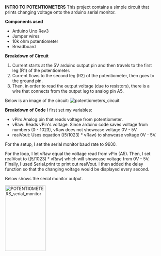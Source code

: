 **INTRO TO POTENTIOMETERS**
This project contains a simple circuit that prints changing voltage onto the arduino serial monitor. 

**Components used** 
 - Arduino Uno Rev3
 - Jumper wires 
 - 10k ohm potentiometer
 - Breadboard 

**Breakdown of Circuit**
1. Current starts at the 5V arduino output pin and then travels to the first leg (R1) of the potentiometer. 
2. Current flows to the second leg (R2) of the potentiometer, then goes to the ground pin. 
3. Then, in order to read the output voltage (due to resistors),
   there is a wire that connects from the output leg to analog pin A5.

Below is an image of the circuit: 
![potentiometers_circuit](https://github.com/user-attachments/assets/69dd5bba-ab1c-4809-bf13-89946db4cd6e)

**Breakdown of Code** 
I first set my variables: 
 - vPin: Analog pin that reads voltage from potentiometer.
 - vRaw: Reads vPin's voltage. Since arduino code saves voltage from numbers (0 - 1023), vRaw does not showcase voltage 0V - 5V.
 - realVout: Uses equation ((5/1023) * vRaw) to showcase voltage 0V - 5V.

For the setup, I set the serial monitor baud rate to 9600. 

For the loop, I let vRaw equal the voltage read from vPin (A5). 
Then, I set realVout to ((5/1023) * vRaw) which will showcase voltage from 0V - 5V. 
Finally, I used Serial.print to print out realVout. I then added the delay function so that the changing voltage would be displayed every second. 

Below shows the serial monitor output. 


<img width="133" height="216" alt="POTENTIOMETERS_serial_monitor" src="https://github.com/user-attachments/assets/cd3a9c22-c705-4d44-9a45-7bf0adcdb66b" />

